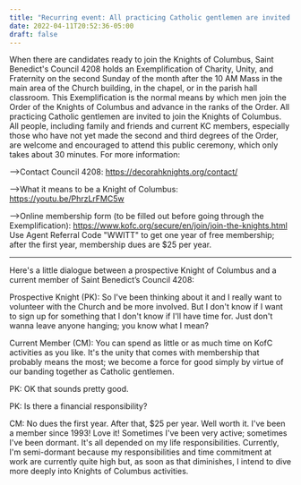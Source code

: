 ```yaml
---
title: "Recurring event: All practicing Catholic gentlemen are invited to join the Knights of Columbus. An induction ceremony is planned for each second Sunday of the month. Family and friends are welcome and encouraged to be present."
date: 2022-04-11T20:52:36-05:00
draft: false
---
```


<!--more-->
When there are candidates ready to join the Knights of Columbus, Saint Benedict's Council 4208 holds an Exemplification of Charity, Unity, and Fraternity on the second Sunday of the month after the 10 AM Mass in the main area of the Church building, in the chapel, or in the parish hall classroom. This Exemplification is the normal means by which men join the Order of the Knights of Columbus and advance in the ranks of the Order. All practicing Catholic gentlemen are invited to join the Knights of Columbus. All people, including family and friends and current KC members, especially those who have not yet made the second and third degrees of the Order, are welcome and encouraged to attend this public ceremony, which only takes about 30 minutes. For more information:

-->Contact Council 4208: https://decorahknights.org/contact/

-->What it means to be a Knight of Columbus: https://youtu.be/PhrzLrFMC5w

-->Online membership form (to be filled out before going through the Exemplification): https://www.kofc.org/secure/en/join/join-the-knights.html Use Agent Referral Code "WWITT" to get one year of free membership; after the first year, membership dues are $25 per year.

***********************************

Here's a little dialogue between a prospective Knight of Columbus and a current member of Saint Benedict’s Council 4208:

Prospective Knight (PK): So I've been thinking about it and I really want to volunteer with the Church  and be more involved.  But I don't know if I want to sign up for something that I don't know if I'll have time for. Just don't wanna leave anyone hanging; you know what I mean?

Current Member (CM): You can spend as little or as much time on KofC activities as you like. It's the unity that comes with membership that probably means the most; we become a force for good simply by virtue of our banding together as Catholic gentlemen.

PK: OK that sounds pretty good.

PK: Is there a financial responsibility?

CM: No dues the first year. After that, $25 per year. Well worth it. I've been a member since 1993! Love it! Sometimes I've been very active; sometimes I've been dormant. It's all depended on my life responsibilities. Currently, I'm semi-dormant because my responsibilities and time commitment at work are currently quite high but, as soon as that diminishes, I intend to dive more deeply into Knights of Columbus activities.
